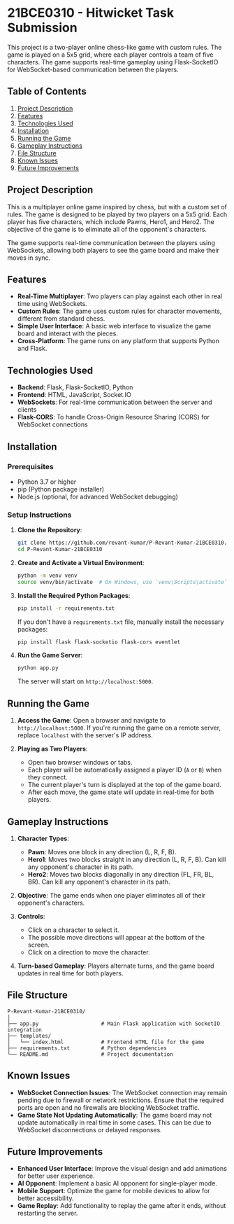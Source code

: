 # 21BCE0310 - Hitwicket Task Submission

This project is a two-player online chess-like game with custom rules. The game is played on a 5x5 grid, where each player controls a team of five characters. The game supports real-time gameplay using Flask-SocketIO for WebSocket-based communication between the players.

## Table of Contents
1. [Project Description](#project-description)
2. [Features](#features)
3. [Technologies Used](#technologies-used)
4. [Installation](#installation)
5. [Running the Game](#running-the-game)
6. [Gameplay Instructions](#gameplay-instructions)
7. [File Structure](#file-structure)
8. [Known Issues](#known-issues)
9. [Future Improvements](#future-improvements)

## Project Description

This is a multiplayer online game inspired by chess, but with a custom set of rules. The game is designed to be played by two players on a 5x5 grid. Each player has five characters, which include Pawns, Hero1, and Hero2. The objective of the game is to eliminate all of the opponent's characters.

The game supports real-time communication between the players using WebSockets, allowing both players to see the game board and make their moves in sync.

## Features

- **Real-Time Multiplayer**: Two players can play against each other in real time using WebSockets.
- **Custom Rules**: The game uses custom rules for character movements, different from standard chess.
- **Simple User Interface**: A basic web interface to visualize the game board and interact with the pieces.
- **Cross-Platform**: The game runs on any platform that supports Python and Flask.

## Technologies Used

- **Backend**: Flask, Flask-SocketIO, Python
- **Frontend**: HTML, JavaScript, Socket.IO
- **WebSockets**: For real-time communication between the server and clients
- **Flask-CORS**: To handle Cross-Origin Resource Sharing (CORS) for WebSocket connections

## Installation

### Prerequisites

- Python 3.7 or higher
- pip (Python package installer)
- Node.js (optional, for advanced WebSocket debugging)

### Setup Instructions

1. **Clone the Repository**:
   ```bash
   git clone https://github.com/revant-kumar/P-Revant-Kumar-21BCE0310.git
   cd P-Revant-Kumar-21BCE0310
   ```

2. **Create and Activate a Virtual Environment**:
   ```bash
   python -m venv venv
   source venv/bin/activate  # On Windows, use `venv\Scripts\activate`
   ```

3. **Install the Required Python Packages**:
   ```bash
   pip install -r requirements.txt
   ```

   If you don't have a `requirements.txt` file, manually install the necessary packages:
   ```bash
   pip install flask flask-socketio flask-cors eventlet
   ```

4. **Run the Game Server**:
   ```bash
   python app.py
   ```

   The server will start on `http://localhost:5000`.

## Running the Game

1. **Access the Game**:
   Open a browser and navigate to `http://localhost:5000`. If you're running the game on a remote server, replace `localhost` with the server's IP address.

2. **Playing as Two Players**:
   - Open two browser windows or tabs.
   - Each player will be automatically assigned a player ID (`A` or `B`) when they connect.
   - The current player's turn is displayed at the top of the game board.
   - After each move, the game state will update in real-time for both players.

## Gameplay Instructions

1. **Character Types**:
   - **Pawn**: Moves one block in any direction (L, R, F, B).
   - **Hero1**: Moves two blocks straight in any direction (L, R, F, B). Can kill any opponent's character in its path.
   - **Hero2**: Moves two blocks diagonally in any direction (FL, FR, BL, BR). Can kill any opponent's character in its path.

2. **Objective**:
   The game ends when one player eliminates all of their opponent's characters.

3. **Controls**:
   - Click on a character to select it.
   - The possible move directions will appear at the bottom of the screen.
   - Click on a direction to move the character.

4. **Turn-based Gameplay**:
   Players alternate turns, and the game board updates in real time for both players.

## File Structure

```
P-Revant-Kumar-21BCE0310/
│
├── app.py                    # Main Flask application with SocketIO integration
├── templates/
│   └── index.html            # Frontend HTML file for the game
├── requirements.txt          # Python dependencies
└── README.md                 # Project documentation
```

## Known Issues

- **WebSocket Connection Issues**: The WebSocket connection may remain pending due to firewall or network restrictions. Ensure that the required ports are open and no firewalls are blocking WebSocket traffic.
- **Game State Not Updating Automatically**: The game board may not update automatically in real time in some cases. This can be due to WebSocket disconnections or delayed responses.
  
## Future Improvements

- **Enhanced User Interface**: Improve the visual design and add animations for better user experience.
- **AI Opponent**: Implement a basic AI opponent for single-player mode.
- **Mobile Support**: Optimize the game for mobile devices to allow for better accessibility.
- **Game Replay**: Add functionality to replay the game after it ends, without restarting the server.
